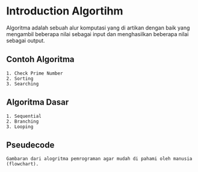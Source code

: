# Introduction Algortihm

Algoritma adalah sebuah alur komputasi yang di artikan dengan baik yang mengambil beberapa nilai sebagai input dan menghasilkan beberapa nilai sebagai output.

## Contoh Algoritma
```
1. Check Prime Number
2. Sorting
3. Searching
```

## Algoritma Dasar
```
1. Sequential
2. Branching
3. Looping
```

## Pseudecode
```
Gambaran dari alogritma pemrograman agar mudah di pahami oleh manusia (flowchart).
```
